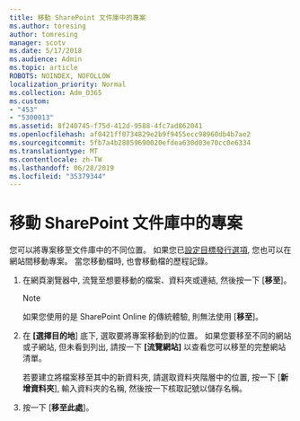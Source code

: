 ```yaml
---
title: 移動 SharePoint 文件庫中的專案
ms.author: toresing
author: tomresing
manager: scotv
ms.date: 5/17/2018
ms.audience: Admin
ms.topic: article
ROBOTS: NOINDEX, NOFOLLOW
localization_priority: Normal
ms.collection: Adm_O365
ms.custom:
- "453"
- "5300013"
ms.assetid: 8f240745-f75d-412d-9588-4fc7ad862041
ms.openlocfilehash: af0421ff0734829e2b9f9455ecc98960db4b7ae2
ms.sourcegitcommit: 5fb7a4b28859690020efdea630d03e70cc0e6334
ms.translationtype: MT
ms.contentlocale: zh-TW
ms.lasthandoff: 06/28/2019
ms.locfileid: "35379344"
---
```

# <a name="move-items-in-a-sharepoint-document-library"></a>移動 SharePoint 文件庫中的專案

您可以將專案移至文件庫中的不同位置。 如果您已[設定目標發行選項](https://go.microsoft.com/fwlink/?linkid=622980), 您也可以在網站間移動專案。 當您移動檔時, 也會移動檔的歷程記錄。
  
1. 在網頁瀏覽器中, 流覽至想要移動的檔案、資料夾或連結, 然後按一下 [**移至**]。

    > [!NOTE]
    > 如果您使用的是 SharePoint Online 的傳統體驗, 則無法使用 [**移至**]。
  
2. 在 **[選擇目的地**] 底下, 選取要將專案移動到的位置。 如果您要移至不同的網站或子網站, 但未看到列出, 請按一下 **[流覽網站]** 以查看您可以移至的完整網站清單。

    若要建立將檔案移至其中的新資料夾, 請選取資料夾階層中的位置, 按一下 [**新增資料夾**], 輸入資料夾的名稱, 然後按一下核取記號以儲存名稱。

3. 按一下 [**移至此處**]。
